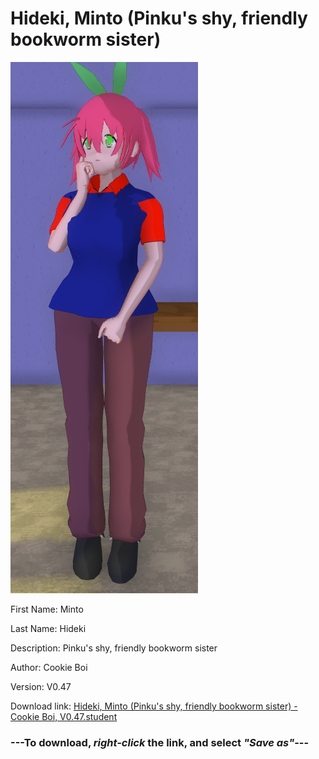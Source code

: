 # Hideki, Minto (Pinku's shy, friendly bookworm sister)

<img src="https://raw.githubusercontent.com/Arbiter1223/Daigaku-Gurashi-Custom-Students/master/Students/Files/Hideki%2C%20Minto%20(Pinku's%20shy%2C%20friendly%20bookworm%20sister).png" title="Hideki, Minto (Pinku's shy, friendly bookworm sister) - Cookie Boi, V0.47">

First Name: Minto

Last Name: Hideki

Description: Pinku's shy, friendly bookworm sister

Author: Cookie Boi

Version: V0.47

Download link: <a href="https://raw.githubusercontent.com/Arbiter1223/Daigaku-Gurashi-Custom-Students/master/Students/Files/Hideki%2C%20Minto%20(Pinku's%20shy%2C%20friendly%20bookworm%20sister)%20-%20Cookie%20Boi%2C%20V0.47.student">Hideki, Minto (Pinku's shy, friendly bookworm sister) - Cookie Boi, V0.47.student</a>

### ---**To download, _right-click_ the link, and select _"Save as"_**---
